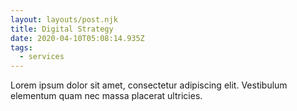 ```yaml
---
layout: layouts/post.njk
title: Digital Strategy
date: 2020-04-10T05:08:14.935Z
tags:
  - services
---
```

Lorem ipsum dolor sit amet, consectetur adipiscing elit. Vestibulum elementum quam nec massa placerat ultricies.